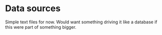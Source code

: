Data sources
============

Simple text files for now. Would want something driving it like a database if this were part of something bigger.